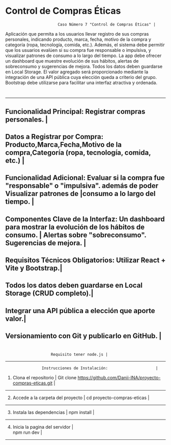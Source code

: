 # Control de Compras Éticas 
                           Caso Número 7 "Control de Compras Éticas" |
Aplicación que permita a los usuarios llevar registro de sus compras personales, 
indicando producto, marca, fecha, motivo de la compra y categoría (ropa, 
tecnología, comida, etc.). Además, el sistema debe permitir que los usuarios evalúen 
si su compra fue responsable o impulsiva, y visualizar patrones de consumo a lo 
largo del tiempo. La app debe ofrecer un dashboard que muestre evolución de sus 
hábitos, alertas de sobreconsumo y sugerencias de mejora. Todos los datos deben 
guardarse en Local Storage. El valor agregado será proporcionado mediante la 
integración de una API pública cuya elección queda a criterio del grupo. Bootstrap 
debe utilizarse para facilitar una interfaz atractiva y ordenada.
#
------------------------------------------------------------------------------------------------------------------------
Funcionalidad Principal: Registrar compras personales.                                                                 |
------------------------------------------------------------------------------------------------------------------------
Datos a Registrar por Compra: Producto,Marca,Fecha,Motivo de la compra,Categoría (ropa, tecnología, comida, etc.)      |
------------------------------------------------------------------------------------------------------------------------
Funcionalidad Adicional: Evaluar si la compra fue "responsable" o "impulsiva". además de  poder Visualizar patrones de |consumo a lo largo del tiempo.                                                                                         | 
------------------------------------------------------------------------------------------------------------------------
Componentes Clave de la Interfaz: Un dashboard para mostrar la evolución de los hábitos de consumo.                    |
 Alertas sobre "sobreconsumo". Sugerencias de mejora.                                                                  |
------------------------------------------------------------------------------------------------------------------------
Requisitos Técnicos Obligatorios: Utilizar React + Vite y Bootstrap.|
---------------------------------------------------------------------
Todos los datos deben guardarse en Local Storage (CRUD completo).|
------------------------------------------------------------------
Integrar una API pública a elección que aporte valor.|
------------------------------------------------------
Versionamiento con Git y publicarlo en GitHub. |
------------------------------------------------
#
                        Requisito tener node.js |
-----------------------------------------------------------------------
                    Instrucciones de Instalación:                     |
1. Clona el repositorio                                               |
 Git clone https://github.com/Danii-INA/proyecto-compras-eticas.git   |
-----------------------------------------------------------------------
2. Accede a la carpeta del proyecto  |
        cd proyecto-compras-eticas   |
--------------------------------------
3. Instala las dependencias          |
          npm install                |
-------------------------------------- 
4. Inicia la pagina del servidor     |                             
            npm run dev              |  
--------------------------------------